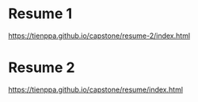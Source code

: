 # Resume 1
https://tienppa.github.io/capstone/resume-2/index.html
# Resume 2
https://tienppa.github.io/capstone/resume/index.html
